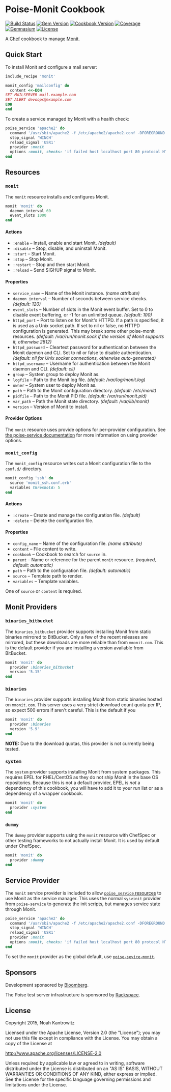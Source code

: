 # Poise-Monit Cookbook

[![Build Status](https://img.shields.io/travis/poise/poise-monit.svg)](https://travis-ci.org/poise/poise-monit)
[![Gem Version](https://img.shields.io/gem/v/poise-monit.svg)](https://rubygems.org/gems/poise-monit)
[![Cookbook Version](https://img.shields.io/cookbook/v/poise-monit.svg)](https://supermarket.chef.io/cookbooks/poise-monit)
[![Coverage](https://img.shields.io/codecov/c/github/poise/poise-monit.svg)](https://codecov.io/github/poise/poise-monit)
[![Gemnasium](https://img.shields.io/gemnasium/poise/poise-monit.svg)](https://gemnasium.com/poise/poise-monit)
[![License](https://img.shields.io/badge/license-Apache_2-blue.svg)](https://www.apache.org/licenses/LICENSE-2.0)

A [Chef](https://www.chef.io/) cookbook to manage [Monit](https://mmonit.com/monit/).

## Quick Start

To install Monit and configure a mail server:

```ruby
include_recipe 'monit'

monit_config 'mailconfig' do
  content <<-EOH
SET MAILSERVER mail.example.com
SET ALERT devoops@example.com
EOH
end
```

To create a service managed by Monit with a health check:

```ruby
poise_service 'apache2' do
  command '/usr/sbin/apache2 -f /etc/apache2/apache2.conf -DFOREGROUND'
  stop_signal 'WINCH'
  reload_signal 'USR1'
  provider :monit
  options :monit, checks: 'if failed host localhost port 80 protocol HTTP request "/" then restart'
end
```

## Resources

### `monit`

The `monit` resource installs and configures Monit.

```ruby
monit 'monit' do
  daemon_interval 60
  event_slots 1000
end
```

#### Actions

* `:enable` – Install, enable and start Monit. *(default)*
* `:disable` – Stop, disable, and uninstall Monit.
* `:start` – Start Monit.
* `:stop` – Stop Monit.
* `:restart` – Stop and then start Monit.
* `:reload` – Send SIGHUP signal to Monit.

#### Properties

* `service_name` – Name of the Monit instance. *(name attribute)*
* `daemon_interval` – Number of seconds between service checks. *(default: 120)*
* `event_slots` – Number of slots in the Monit event buffer. Set to 0 to disable
  event buffering, or -1 for an unlimited queue. *(default: 100)*
* `httpd_port` – Port to listen on for Monit's HTTPD. If a path is specified, it
  is used as a Unix socket path. If set to nil or false, no HTTPD configuration
  is generated. This may break some other poise-monit resources. *(default:
  /var/run/monit.sock if the version of Monit supports it, otherwise 2812)*
* `httpd_password` – Cleartext password for authentication between the Monit
  daemon and CLI. Set to nil or false to disable authentication. *(default: nil
  for Unix socket connections, otherwise auto-generated)*
* `httpd_username` – Username for authentication between the Monit daemon and
  CLI. *(default: cli)*
* `group` – System group to deploy Monit as.
* `logfile` – Path to the Monit log file. *(default: /var/log/monit.log)*
* `owner` – System user to deploy Monit as.
* `path` – Path to the Monit configuration directory. *(default: /etc/monit)*
* `pidfile` – Path to the Monit PID file. *(default: /var/run/monit.pid)*
* `var_path` – Path the Monit state directory. *(default: /var/lib/monit)*
* `version` – Version of Monit to install.

#### Provider Options

The `monit` resource uses provide options for per-provider configuration. See
[the poise-service documentation](https://github.com/poise/poise-service#service-options)
for more information on using provider options.

### `monit_config`

The `monit_config` resource writes out a Monit configuration file to the
`conf.d/` directory.

```ruby
monit_config 'ssh' do
  source 'monit_ssh.conf.erb'
  variables threshold: 5
end
```

#### Actions

* `:create` – Create and manage the configuration file. *(default)*
* `:delete` – Delete the configuration file.

#### Properties

* `config_name` – Name of the configuration file. *(name attribute)*
* `content` – File content to write.
* `cookbook` – Cookbook to search for `source` in.
* `parent` – Name or reference for the parent `monit` resource. *(required, default: automatic)*
* `path` – Path to the configuration file. *(default: automatic)*
* `source` – Template path to render.
* `variables` – Template variables.

One of `source` or `content` is required.

## Monit Providers

### `binaries_bitbucket`

The `binaries_bitbucket` provider supports installing Monit from static binaries
mirrored to BitBucket. Only a few of the recent releases are mirrored, but these
downloads are more reliable than from `mmonit.com`. This is the default provider
if you are installing a version available from BitBucket.

```ruby
monit 'monit' do
  provider :binaries_bitbucket
  version '5.15'
end
```

### `binaries`

The `binaries` provider supports installing Monit from static binaries hosted on
`mmonit.com`. This server uses a very strict download count quota per IP, so
expect 500 errors if aren't careful. This is the default if you

```ruby
monit 'monit' do
  provider :binaries
  version '5.9'
end
```

**NOTE:** Due to the download quotas, this provider is not currently being tested.

### `system`

The `system` provider supports installing Monit from system packages. This
requires EPEL for RHEL/CentOS as they do not ship Monit in the base OS
repositories. Because this is not a default provider, EPEL is *not* a dependency
of this cookbook, you will have to add it to your run list or as a dependency of
a wrapper cookbook.

```ruby
monit 'monit' do
  provider :system
end
```

### `dummy`

The `dummy` provider supports using the `monit` resource with ChefSpec or other
testing frameworks to not actually install Monit. It is used by default under
ChefSpec.

```ruby
monit 'monit' do
  provider :dummy
end
```

## Service Provider

The `monit` service provider is included to allow [`poise_service` resources](https://github.com/poise/poise-service)
to use Monit as the service manager. This uses the normal `sysvinit` provider
from `poise-service` to generate the init scripts, but manages service state
through Monit.

```ruby
poise_service 'apache2' do
  command '/usr/sbin/apache2 -f /etc/apache2/apache2.conf -DFOREGROUND'
  stop_signal 'WINCH'
  reload_signal 'USR1'
  provider :monit
  options :monit, checks: 'if failed host localhost port 80 protocol HTTP request "/" then restart'
end
```

To set the `monit` provider as the global default, use [`poise-sevice-monit`](https://github.com/poise/poise-service-monit).

## Sponsors

Development sponsored by [Bloomberg](http://www.bloomberg.com/company/technology/).

The Poise test server infrastructure is sponsored by [Rackspace](https://rackspace.com/).

## License

Copyright 2015, Noah Kantrowitz

Licensed under the Apache License, Version 2.0 (the "License");
you may not use this file except in compliance with the License.
You may obtain a copy of the License at

http://www.apache.org/licenses/LICENSE-2.0

Unless required by applicable law or agreed to in writing, software
distributed under the License is distributed on an "AS IS" BASIS,
WITHOUT WARRANTIES OR CONDITIONS OF ANY KIND, either express or implied.
See the License for the specific language governing permissions and
limitations under the License.
